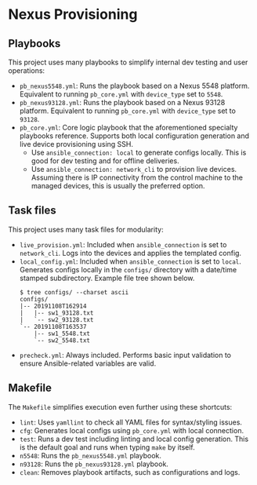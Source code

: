 # Nexus Provisioning

## Playbooks
This project uses many playbooks to simplify internal dev testing and
user operations:

  * `pb_nexus5548.yml`: Runs the playbook based on a Nexus 5548 platform.
     Equivalent to running `pb_core.yml` with `device_type` set to `5548`.
  * `pb_nexus93128.yml`: Runs the playbook based on a Nexus 93128 platform.
     Equivalent to running `pb_core.yml` with `device_type` set to `93128`.
  * `pb_core.yml`: Core logic playbook that the aforementioned specialty
    playbooks reference. Supports both local configuration generation and
    live device provisioning using SSH.
      * Use `ansible_connection: local` to generate configs locally. This is
        good for dev testing and for offline deliveries.
      * Use `ansible_connection: network_cli` to provision live devices.
        Assuming there is IP connectivity from the control machine to the
        managed devices, this is usually the preferred option.

## Task files
This project uses many task files for modularity:

  * `live_provision.yml`: Included when `ansible_connection` is set to
    `network_cli`. Logs into the devices and applies the templated config.
  * `local_config.yml`: Included when `ansible_connection` is set to
    `local`. Generates configs locally in the `configs/` directory with
     a date/time stamped subdirectory. Example file tree shown below.
     ```
     $ tree configs/ --charset ascii
     configs/
     |-- 20191108T162914
     |   |-- sw1_93128.txt
     |   `-- sw2_93128.txt
     `-- 20191108T163537
         |-- sw1_5548.txt
         `-- sw2_5548.txt
     ```
  * `precheck.yml`: Always included. Performs basic input validation to
    ensure Ansible-related variables are valid.

## Makefile
The `Makefile` simplifies execution even further using these shortcuts:

  * `lint`: Uses `yamllint` to check all YAML files for syntax/styling issues.
  * `cfg`: Generates local configs using `pb_core.yml` with local connection.
  * `test`: Runs a dev test including linting and local config generation.
    This is the default goal and runs when typing `make` by itself.
  * `n5548`: Runs the `pb_nexus5548.yml` playbook.
  * `n93128`: Runs the `pb_nexus93128.yml` playbook.
  * `clean`: Removes playbook artifacts, such as configurations and logs.
